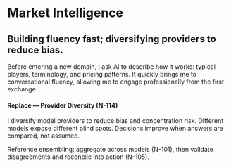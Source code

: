 # Market Intelligence

## Building fluency fast; diversifying providers to reduce bias.

Before entering a new domain, I ask AI to describe how it works: typical players, terminology, and pricing patterns. It quickly brings me to conversational fluency, allowing me to engage professionally from the first exchange.

#### Replace — Provider Diversity (N-114)

I diversify model providers to reduce bias and concentration risk. Different models expose different blind spots. Decisions improve when answers are compared, not assumed.

Reference ensembling: aggregate across models (N-101), then validate disagreements and reconcile into action (N-105).
